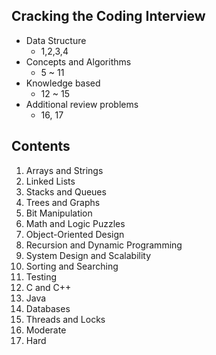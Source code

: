 ## Cracking the Coding Interview
- Data Structure
	- 1,2,3,4 
- Concepts and Algorithms
	- 5 ~ 11
- Knowledge based
	- 12 ~ 15
- Additional review problems
	- 16, 17

## Contents
1. Arrays and Strings
2. Linked Lists
3. Stacks and Queues
4. Trees and Graphs
5. Bit Manipulation
6. Math and Logic Puzzles
7. Object-Oriented Design
8. Recursion and Dynamic Programming
9. System Design and Scalability
10. Sorting and Searching
11. Testing
12. C and C++
13. Java
14. Databases
15. Threads and Locks
16. Moderate
17. Hard
